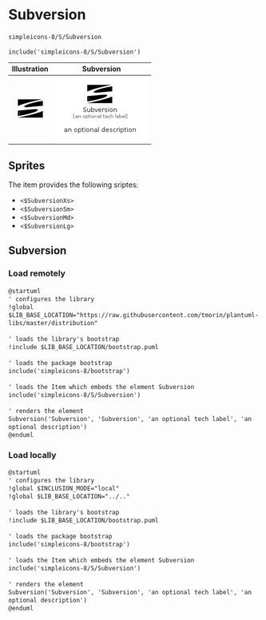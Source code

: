 # Subversion


```text
simpleicons-8/S/Subversion
```

```text
include('simpleicons-8/S/Subversion')
```



| Illustration | Subversion |
| :---: | :---: |
| ![illustration for Illustration](../../simpleicons-8/S/Subversion.png) | ![illustration for Subversion](../../simpleicons-8/S/Subversion.Local.png) |



## Sprites
The item provides the following sriptes:

- `<$SubversionXs>`
- `<$SubversionSm>`
- `<$SubversionMd>`
- `<$SubversionLg>`





## Subversion

### Load remotely
```plantuml
@startuml
' configures the library
!global $LIB_BASE_LOCATION="https://raw.githubusercontent.com/tmorin/plantuml-libs/master/distribution"

' loads the library's bootstrap
!include $LIB_BASE_LOCATION/bootstrap.puml

' loads the package bootstrap
include('simpleicons-8/bootstrap')

' loads the Item which embeds the element Subversion
include('simpleicons-8/S/Subversion')

' renders the element
Subversion('Subversion', 'Subversion', 'an optional tech label', 'an optional description')
@enduml
```

### Load locally
```plantuml
@startuml
' configures the library
!global $INCLUSION_MODE="local"
!global $LIB_BASE_LOCATION="../.."

' loads the library's bootstrap
!include $LIB_BASE_LOCATION/bootstrap.puml

' loads the package bootstrap
include('simpleicons-8/bootstrap')

' loads the Item which embeds the element Subversion
include('simpleicons-8/S/Subversion')

' renders the element
Subversion('Subversion', 'Subversion', 'an optional tech label', 'an optional description')
@enduml
```

